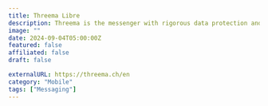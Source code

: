 ```yaml
---
title: Threema Libre
description: Threema is the messenger with rigorous data protection and rock-solid security.
image: ""
date: 2024-09-04T05:00:00Z
featured: false
affiliated: false
draft: false

externalURL: https://threema.ch/en
category: "Mobile"
tags: ["Messaging"]
---
```

